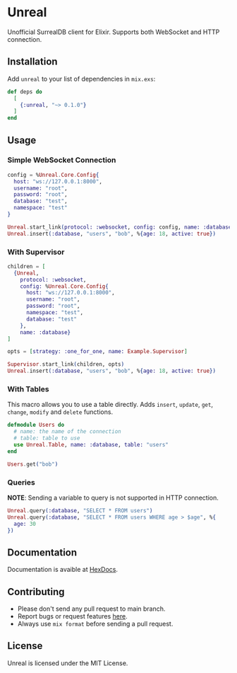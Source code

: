 # Unreal

Unofficial SurrealDB client for Elixir. Supports both WebSocket and HTTP connection.

## Installation

Add `unreal` to your list of dependencies in `mix.exs`:

```elixir
def deps do
  [
    {:unreal, "~> 0.1.0"}
  ]
end
```

## Usage

### Simple WebSocket Connection

```elixir
config = %Unreal.Core.Config{
  host: "ws://127.0.0.1:8000",
  username: "root",
  password: "root",
  database: "test",
  namespace: "test"
}

Unreal.start_link(protocol: :websocket, config: config, name: :database)
Unreal.insert(:database, "users", "bob", %{age: 18, active: true})
```

### With Supervisor

```elixir
children = [
  {Unreal,
    protocol: :websocket,
    config: %Unreal.Core.Config{
      host: "ws://127.0.0.1:8000",
      username: "root",
      password: "root",
      namespace: "test",
      database: "test"
    },
    name: :database}
]

opts = [strategy: :one_for_one, name: Example.Supervisor]

Supervisor.start_link(children, opts)
Unreal.insert(:database, "users", "bob", %{age: 18, active: true})
```

### With Tables

This macro allows you to use a table directly. Adds `insert`, `update`, `get`, `change`, `modify` and `delete` functions.

```elixir
defmodule Users do
  # name: the name of the connection
  # table: table to use
  use Unreal.Table, name: :database, table: "users"
end

Users.get("bob")
```

### Queries

**NOTE**: Sending a variable to query is not supported in HTTP connection.

```elixir
Unreal.query(:database, "SELECT * FROM users")
Unreal.query(:database, "SELECT * FROM users WHERE age > $age", %{
  age: 30
})
```

## Documentation

Documentation is avaible at [HexDocs](https://hexdocs.pm/unreal).

## Contributing

- Please don't send any pull request to main branch.
- Report bugs or request features [here](https://github.com/cart96/unreal/issues).
- Always use `mix format` before sending a pull request.

## License

Unreal is licensed under the MIT License.
